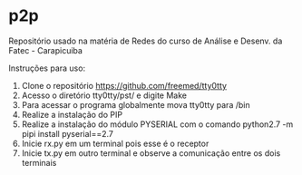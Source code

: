 # p2p
Repositório usado na matéria de Redes do curso de Análise e Desenv. da Fatec - Carapicuiba

Instruções para uso:

1) Clone o repositório https://github.com/freemed/tty0tty
2) Acesso o diretório tty0tty/pst/ e digite Make
3) Para acessar o programa globalmente mova tty0tty para /bin
4) Realize a instalação do PIP
5) Realize a instalação do módulo PYSERIAL com o comando python2.7 -m pipi install pyserial==2.7
6) Inicie rx.py em um terminal pois esse é o receptor
7) Inicie tx.py em outro terminal e observe a comunicação entre os dois terminais
